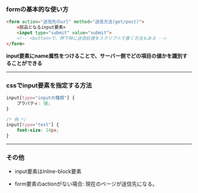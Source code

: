 ### formの基本的な使い方

```html
<form action="送信先のurl" method="送信方法(get/post)">
    <部品となるinput要素>
    <input type="submit" value="submit">
    <!-- <button>で、押下時に送信処理をスクリプトで書く方法もある -->
</form>
```

**input要素にname属性をつけることで、サーバー側でどの項目の値かを識別することができる**

---

### cssでinput要素を指定する方法

```css
input[type="inputの種類"] {
    プラパティ: 値;
}

/* 例 */
input[type="text"] {
    font-size: 14px;
}
```

----

### その他

- input要素はinline-block要素

- form要素のactionがない場合: 現在のページが送信先になる。